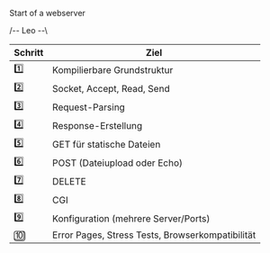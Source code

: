Start of a webserver


/-- Leo --\

| Schritt | Ziel                                             |
| ------- | ------------------------------------------------ |
| 1️⃣     | Kompilierbare Grundstruktur                      |
| 2️⃣     | Socket, Accept, Read, Send                       |
| 3️⃣     | Request-Parsing                                  |
| 4️⃣     | Response-Erstellung                              |
| 5️⃣     | GET für statische Dateien                        |
| 6️⃣     | POST (Dateiupload oder Echo)                     |
| 7️⃣     | DELETE                                           |
| 8️⃣     | CGI                                              |
| 9️⃣     | Konfiguration (mehrere Server/Ports)             |
| 🔟      | Error Pages, Stress Tests, Browserkompatibilität |
